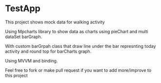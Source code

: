 # TestApp
This project shows mock data for walking activity

Using Mpcharts library to show data as charts using pieChart and multi dataSet barGraph.

With custom barGrpah class that draw line under the bar represnting today activity and round top for barCharts graph.

Using MVVM and binding.

Feel free to fork or make pull request if you want to add more/improve to this project
